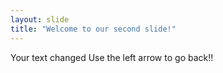 ```yaml
---
layout: slide
title: "Welcome to our second slide!"
---
```

Your text changed
Use the left arrow to go back!!